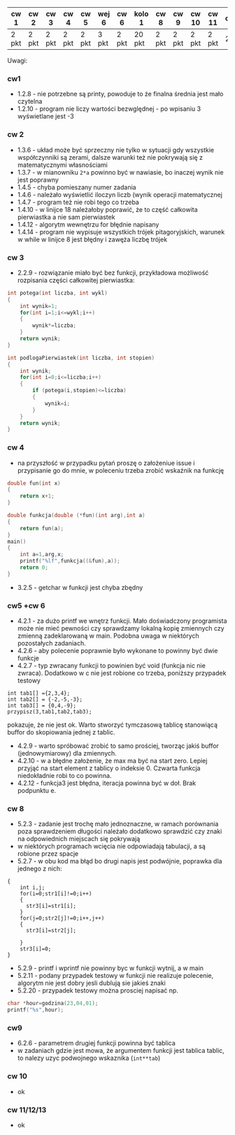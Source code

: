 | cw 1 | cw 2| cw 3| cw 4| cw 5|  wej 6 | cw 6 | kolo 1| cw 8 | cw 9 | cw 10| cw 11| cw12| cw13|
|---|---|---|---|---|---|---|---|---|---|---|---|---|---|
| 2 pkt | 2 pkt | 2 pkt| 2 pkt| 2 pkt | 3 pkt | 2 pkt | 20 pkt | 2 pkt | 2 pkt | 2 pkt| 2 pkt | 2 pkt| 2 pkt |

Uwagi:

### cw1

* 1.2.8 - nie potrzebne są printy, powoduje to że finalna średnia jest mało czytelna
* 1.2.10 - program nie liczy wartości bezwględnej - po wpisaniu 3 wyświetlane jest -3

### cw 2

* 1.3.6 - układ może być sprzeczny nie tylko w sytuacji gdy wszystkie współczynniki są zerami, dalsze warunki też nie pokrywają się z matematycznymi własnościami
* 1.3.7 - w mianowniku `2*a` powinno być w nawiasie, bo inaczej wynik nie jest poprawny
* 1.4.5 - chyba pomieszany numer zadania
* 1.4.6 - należało wyświetlić iloczyn liczb (wynik operacji matematycznej
* 1.4.7 - program też nie robi tego co trzeba
* 1.4.10 - w linijce 18 należałoby poprawić, że to część całkowita pierwiastka a nie sam pierwiastek
* 1.4.12 - algorytm wewnętrzu for błędnie napisany
* 1.4.14 - program nie wypisuje wszystkich trójek pitagoryjskich, warunek w while w linijce 8 jest błędny i zawęża liczbę trójek

### cw 3

* 2.2.9 - rozwiązanie miało być bez funkcji, przykładowa możliwość rozpisania części całkowitej pierwiastka:

```c
int potega(int liczba, int wykl)
{
    int wynik=1;
    for(int i=1;i<=wykl;i++)
    {
        wynik*=liczba;
    }
    return wynik;
}

int podlogaPierwiastek(int liczba, int stopien)
{
    int wynik;
    for(int i=0;i<=liczba;i++)
    {
        if (potega(i,stopien)<=liczba)
        {
            wynik=i;
        }
    }
    return wynik;
}
```

### cw 4

* na przyszłość w przypadku pytań proszę o założeniue issue i przypisanie go do mnie, w poleceniu trzeba zrobić wskaźnik na funkcję

```c
double fun(int x)
{
    return x+1;
}

double funkcja(double (*fun)(int arg),int a)
{
    return fun(a);
}
main()
{
    int a=1,arg,x;
    printf("%lf",funkcja((&fun),a));
    return 0;
}
```

* 3.2.5 - getchar w funkcji jest chyba zbędny

### cw5 +cw 6

* 4.2.1 - za dużo printf we wnętrz funkcji. Mało doświadczony programista może nie mieć pewności czy sprawdzamy lokalną kopię zmiennych czy zmienną zadeklarowaną w main. Podobna uwaga w niektórych pozostałych zadaniach.
* 4.2.6 - aby polecenie poprawnie było wykonane to powinny być dwie funkcje
* 4.2.7 - typ zwracany funkcji to powinien być void (funkcja nic nie zwraca). Dodatkowo w c nie jest robione co trzeba, poniższy przypadek testowy

```
int tab1[] ={2,3,4};
int tab2[] = {-2,-5,-3};
int tab3[] = {0,4,-9};
przypisz(3,tab1,tab2,tab3);
```

pokazuje, że nie jest ok. Warto stworzyć tymczasową tablicę stanowiącą buffor do skopiowania jednej z tablic.
* 4.2.9 - warto spróbować zrobić to samo prościej, tworząc jakiś buffor (jednowymiarowy) dla zmiennych.
* 4.2.10 - w a błędne założenie, że max ma być na start zero. Lepiej przyjąć na start element z tablicy o indeksie 0. Czwarta funkcja niedokładnie robi to co powinna.
* 4.2.12 - funkcja3 jest błędna, iteracja powinna być w doł. Brak podpunktu e.

### cw 8

* 5.2.3 - zadanie jest trochę mało jednoznaczne, w ramach porównania poza sprawdzeniem długości należało dodatkowo sprawdzić czy znaki na odpowiednich miejscach się pokrywają
* w niektórych programach wcięcia nie odpowiadają tabulacji, a są robione przez spacje
* 5.2.7 - w obu kod ma błąd bo drugi napis jest podwójnie, poprawka dla jednego z nich:

```cvoid sklej (wchar_t *str1,wchar_t *str2,wchar_t *str3)
{
    int i,j;
    for(i=0;str1[i]!=0;i++)
    {
      str3[i]=str1[i];
    }
    for(j=0;str2[j]!=0;i++,j++)
    {
      str3[i]=str2[j];

    }
    str3[i]=0;
}
```

* 5.2.9 - printf i wprintf nie powinny byc w funkcji wytnij, a w main
* 5.2.11 - podany przypadek testowy w funkcji nie realizuje polecenie, algorytm nie jest dobry jesli dublują sie jakieś znaki
* 5.2.20 - przypadek testowy można prosciej napisać np.

```c
char *hour=godzina(23,04,01);
printf("%s",hour);
```

### cw9

* 6.2.6 - parametrem drugiej funkcji powinna być tablica
* w zadaniach gdzie jest mowa, że argumentem funkcji jest tablica tablic, to nalezy uzyc podwojnego wskaznika (`int**tab`)

### cw 10

* ok

### cw 11/12/13

* ok
